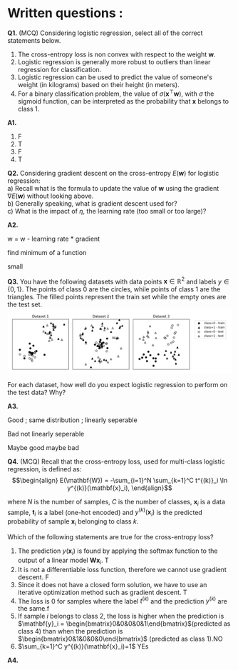 # Written questions : 

**Q1.** (MCQ) Considering logistic regression, select all of the correct statements below.
1. The cross-entropy loss is non convex with respect to the weight $\mathbf{w}$.
2. Logistic regression is generally more robust to outliers than linear regression for classification.
3. Logistic regression can be used to predict the value of someone's weight (in kilograms) based on their height (in meters).
4. For a binary classification problem, the value of $\sigma(\mathbf{x}^\top \mathbf{w})$, with $\sigma$ the sigmoid function, can be interpreted as the probability that $\mathbf{x}$ belongs to class $1$.

**A1.**

1. F
2. T
3. F
4. T



**Q2.** Considering gradient descent on the cross-entropy $E(\mathbf{w})$ for logistic regression:   
a) Recall what is the formula to update the value of $\mathbf{w}$ using the gradient $\nabla E(\mathbf{w})$ without looking above.   
b) Generally speaking, what is gradient descent used for?   
c) What is the impact of $\eta$, the learning rate (too small or too large)?

**A2.** 

w = w - learning rate * gradient 

find minimum of a function 

small



**Q3.** You have the following datasets with data points $\mathbf{x}\in\mathbb{R}^2$ and labels $y\in\{0,1\}$. The points of class $0$ are the circles, while points of class $1$ are the triangles. The filled points represent the train set while the empty ones are the test set.![image-20230321165236491](assets/image-20230321165236491.png)

For each dataset, how well do you expect logistic regression to perform on the test data? Why?

**A3.** 

Good ; same distribution ; linearly seperable 

Bad not linearly seperable

Maybe good maybe bad 





**Q4.** (MCQ) Recall that the cross-entropy loss, used for multi-class logistic   regression, is defined as:
$$\begin{align}
    E(\mathbf{W}) = -\sum_{i=1}^N \sum_{k=1}^C t^{(k)}_i \ln y^{(k)}(\mathbf{x}_i),
\end{align}$$

where $N$ is the number of samples, $C$ is the number of classes, $\mathbf{x}_i$ is a data sample, $\mathbf{t}_i$ is a label (one-hot encoded) and $y^{(k)}(\mathbf{x}_i)$ is the predicted probability of sample $\mathbf{x}_i$ belonging to class $k$.

Which of the following statements are true for the cross-entropy loss?

1. The prediction $y(\mathbf{x}_i)$ is found by applying the softmax function to the output of a linear model $\mathbf{W}\mathbf{x}_i$. T
2. It is not a differentiable loss function, therefore we cannot use gradient descent. F
3. Since it does not have a closed form solution, we have to use an iterative optimization method such as gradient descent. T
4. The loss is $0$ for samples where the label $t^{(k)}$ and the prediction $y^{(k)}$ are the same.f
5. If sample $i$ belongs to class $2$, the loss is higher when the prediction is $\mathbf{y}_i = \begin{bmatrix}0&0&0&0&1\end{bmatrix}$(predicted as class $4$) than when the prediction is $\begin{bmatrix}0&1&0&0&0\end{bmatrix}$ (predicted as class $1$).NO
6. $\sum_{k=1}^C y^{(k)}(\mathbf{x}_i)=1$ YEs 

**A4.** 

